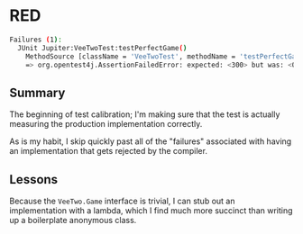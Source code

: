 # RED

```bash
Failures (1):
  JUnit Jupiter:VeeTwoTest:testPerfectGame()
    MethodSource [className = 'VeeTwoTest', methodName = 'testPerfectGame', methodParameterTypes = '']
    => org.opentest4j.AssertionFailedError: expected: <300> but was: <0>
```

## Summary

The beginning of test calibration; I'm making sure that the test is
actually measuring the production implementation correctly.

As is my habit, I skip quickly past all of the "failures" associated
with having an implementation that gets rejected by the compiler.

## Lessons

Because the `VeeTwo.Game` interface is trivial, I can stub out
an implementation with a lambda, which I find much more succinct
than writing up a boilerplate anonymous class.